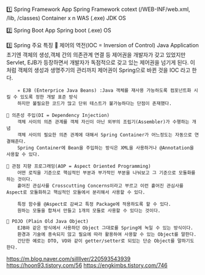 
1️⃣ Spring Framework
App
Spring Framework
cotext (/WEB-INF/web.xml, /lib, /classes)
Container x n
WAS (.exe)
JDK
OS

2️⃣ Spring Boot
App
Spring boot (.exe)
OS


3️⃣ Spring 주요 특징
    🎈 제어의 역전(IOC = Inversion of Control)
        Java Application 초기엔 객체의 생성,객체 간의 의존관계 연결 등 제어권을 개발자가 갖고 있었지만
        Servlet, EJB가 등장하면서 개발자가 독점적으로 갖고 있는 제어권을 넘기게 된다.
        이처럼 객체의 생성과 생명주기의 관리까지 제어권이 Spring으로 바뀐 것을 IOC 라고 한다.

        ✳ EJB (Enterprice Java Beans) :Java 객체를 재사용 가능하도록 컴포넌트화 시킬 수 있도록 정한 개발 표준 방식
        하지만 불필요한 코드가 많고 단위 테스트가 불가능하다는 단점이 존재했다.

    🎈 의존성 주입(DI = Dependency Injection)
        객체 사이의 의존 관계를 객체 자신이 아닌 외부의 조립기(Assembler)가 수행하는 개념
        객체 사이의 필요한 의존 관계에 대해서 Spring Container가 어느정도는 자동으로 연결해준다.
        Spring Container에 Bean을 주입하는 방식은 XML을 사용하거나 @Annotation을 사용할 수 있다.

    🎈 관점 지향 프로그래밍(AOP = Aspect Oriented Programming)
        어떤 로직을 기준으로 핵심적인 부분과 부가적인 부분을 나눠보고 그 기준으로 모듈화를 하는 것이다.
        흩어진 관심사를 Crosscutting Concerns이라고 부르고 이런 흩어진 관심사를 Aspect로 모듈화하고 핵심적인 모듈에서 분리해서 사용할 수 있다.

        특정 함수를 @Aspect로 감싸고 특정 Package에 적용하도록 할 수 있다.
        원하는 모듈을 합쳐서 만들고 1개의 모듈로 사용할 수 있다는 것이다.

    🎈 POJO (Plain Old Java Object)
        EJB와 같은 방식에서 사용하던 Object 그대로를 Spring에 녹일 수 있는 방식이다.
        환경과 기술에 종속되지 않고 필요에 따라 활용하여 사용할 수 있는 Object를 말한다.
        간단한 예로는 DTO, VO와 같이 getter/setter로 되있는 단순 Object를 말하기도 한다.


https://m.blog.naver.com/sillllver/220593543939
https://hoon93.tistory.com/56
https://engkimbs.tistory.com/746